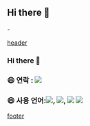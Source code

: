 ## Hi there 👋
<!--**coldbreworeo808/coldbreworeo808** is a ✨ _special_ ✨ repository because its `README.md` (this file) appears on your GitHub profile.-->
<div align="left">-

[header](https://capsule-render.vercel.app/api?type=waving&color=gradient&height=150&section=header&text=%20&fontSize=40&animation=fadeIn)

### Hi there 👋

### 😄 연락 : <a href="#"><img src="[https://img.shields.io/badge/노션-beige](https://img.shields.io/badge/%EB%85%B8%EC%85%98-beige)??style=for-the-badge&logo=Notion&logoColor=#000000"/></a>

### 😄 사용 언어:<img src="https://img.shields.io/badge/HTML5-beige??style=for-the-badge&logo=HTML5&logoColor=E34F26"/>, <img src="https://img.shields.io/badge/CSS3-beige??style=for-the-badge&logo=CSS3&logoColor=1572B6"/>, <img src="https://img.shields.io/badge/JS-beige??style=for-the-badge&logo=JavaScript&logoColor=F7DF1E"/> <img src="[https://img.shields.io/badge/피그마-violet](https://img.shields.io/badge/%ED%94%BC%EA%B7%B8%EB%A7%88-violet)??style=for-the-badge&logo=figma&logoColor=black">

[footer](https://capsule-render.vercel.app/api?type=waving&color=gradient&height=150&section=footer&text=&fontSize=40&animation=fadeIn)

</div>
